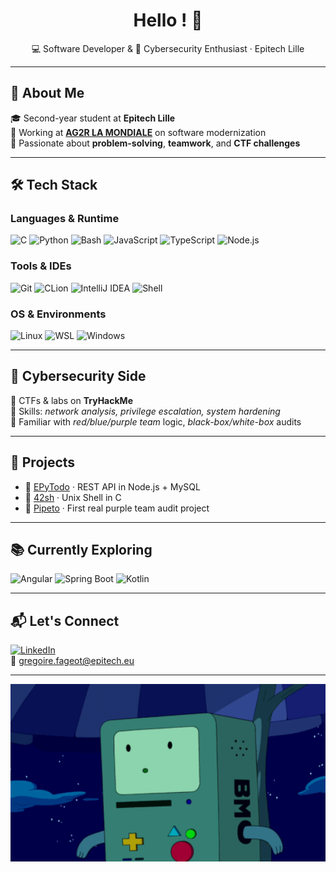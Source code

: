 <h1 align="center">Hello ! 🙂 </h1>
<p align="center">💻 Software Developer & 🔐 Cybersecurity Enthusiast · Epitech Lille</p>

---

## 🚀 About Me

🎓 Second-year student at **Epitech Lille**  
💼 Working at **[AG2R LA MONDIALE](https://www.ag2rlamondiale.fr/)** on software modernization  
🧠 Passionate about **problem-solving**, **teamwork**, and **CTF challenges**

---

## 🛠️ Tech Stack

### Languages & Runtime
![C](https://img.shields.io/badge/C-00599C?style=flat&logo=c&logoColor=white)
![Python](https://img.shields.io/badge/Python-3776AB?style=flat&logo=python&logoColor=white)
![Bash](https://img.shields.io/badge/Bash-121011?style=flat&logo=gnubash&logoColor=white)
![JavaScript](https://img.shields.io/badge/JS-F7DF1E?style=flat&logo=javascript&logoColor=black)
![TypeScript](https://img.shields.io/badge/TS-3178C6?style=flat&logo=typescript&logoColor=white)
![Node.js](https://img.shields.io/badge/Node.js-339933?style=flat&logo=node.js&logoColor=white)

### Tools & IDEs  
![Git](https://img.shields.io/badge/Git-F05032?style=flat&logo=git&logoColor=white)
![CLion](https://img.shields.io/badge/CLion-000000?style=flat&logo=clion&logoColor=white)
![IntelliJ IDEA](https://img.shields.io/badge/IntelliJ-000000?style=flat&logo=intellijidea&logoColor=white)
![Shell](https://img.shields.io/badge/Shell-4EAA25?style=flat&logo=gnu-bash&logoColor=white)

### OS & Environments  
![Linux](https://img.shields.io/badge/Linux-FCC624?style=flat&logo=linux&logoColor=black)
![WSL](https://img.shields.io/badge/WSL-008080?style=flat)
![Windows](https://img.shields.io/badge/Windows-0078D6?style=flat&logo=windows&logoColor=white)

---

## 🔐 Cybersecurity Side

🎯 CTFs & labs on **TryHackMe**  
🔎 Skills: *network analysis, privilege escalation, system hardening*  
🧠 Familiar with *red/blue/purple team* logic, *black-box/white-box* audits

---

## 📁 Projects

- 📌 [EPyTodo](https://github.com/graigware/EPyTodo-Project) · REST API in Node.js + MySQL  
- 🐚 [42sh](https://github.com/graigware/42sh-Project) · Unix Shell in C  
- 👾 [Pipeto](https://github.com/graigware/Pipeto-Project) · First real purple team audit project

---

## 📚 Currently Exploring

![Angular](https://img.shields.io/badge/Angular-DD0031?style=flat&logo=angular&logoColor=white)
![Spring Boot](https://img.shields.io/badge/Spring_Boot-6DB33F?style=flat&logo=spring-boot&logoColor=white)
![Kotlin](https://img.shields.io/badge/Kotlin-0095D5?style=flat&logo=kotlin&logoColor=white)

---

## 📬 Let's Connect

[![LinkedIn](https://img.shields.io/badge/LinkedIn-blue?style=flat&logo=linkedin&logoColor=white)](https://www.linkedin.com/in/gregoire-fageot)
<br>
📧 gregoire.fageot@epitech.eu

---

<p align="center">
  <img src="assets/Happy-BMO.gif" width="600px" alt="BMO-gif">
</p>
